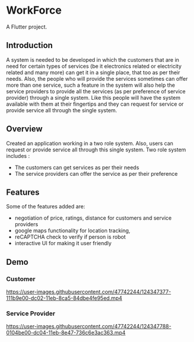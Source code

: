 # WorkForce

A Flutter project.

## Introduction

A system is needed to be developed in which the customers that are in need for certain types of services (be it electronics related or electricity related and many more) can get it in a single place, that too as per their needs. Also, the people who will provide the services sometimes can offer more than one service, such a feature in the system will also help the service providers to provide all the services (as per preference of service provider) through a single system. Like this people will have the system available with them at their fingertips and they can request for service or provide service all through the single system.

## Overview
Created an application working in a two role system. Also, users can request or provide service all through this single system. Two role system includes :
- The customers can get services as per their needs
- The service providers can offer the service as per their preference
 
## Features  
Some of the features added are:
- negotiation of price, ratings, distance for customers and service providers
- google maps functionality for location tracking,
- reCAPTCHA check to verify if person is robot
- interactive UI for making it user friendly

## Demo

### Customer

https://user-images.githubusercontent.com/47742244/124347377-111b9e00-dc02-11eb-8ca5-84dbe4fe95ed.mp4

### Service Provider

https://user-images.githubusercontent.com/47742244/124347788-0104be00-dc04-11eb-8e47-736c6e3ac363.mp4
